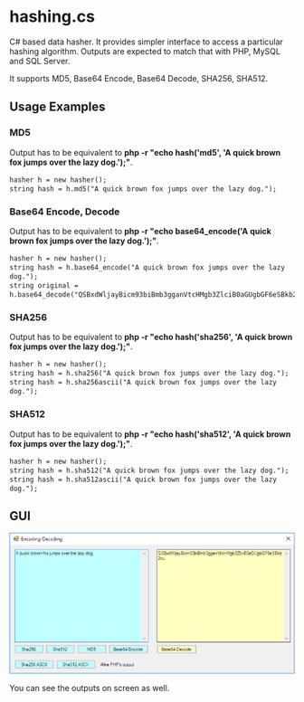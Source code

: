 # hashing.cs

C# based data hasher. It provides simpler interface to access a particular hashing algorithm.
Outputs are expected to match that with PHP, MySQL and SQL Server.

It supports MD5, Base64 Encode, Base64 Decode, SHA256, SHA512.


## Usage Examples

### MD5
Output has to be equivalent to __php -r "echo hash('md5', 'A quick brown fox jumps over the lazy dog.');"__.

	hasher h = new hasher();
	string hash = h.md5("A quick brown fox jumps over the lazy dog.");


### Base64 Encode, Decode
Output has to be equivalent to __php -r "echo base64_encode('A quick brown fox jumps over the lazy dog.');"__.

	hasher h = new hasher();
	string hash = h.base64_encode("A quick brown fox jumps over the lazy dog.");
	string original = h.base64_decode("QSBxdWljayBicm93biBmb3gganVtcHMgb3ZlciB0aGUgbGF6eSBkb2cu");


### SHA256
Output has to be equivalent to __php -r "echo hash('sha256', 'A quick brown fox jumps over the lazy dog.');"__.

	hasher h = new hasher();
	string hash = h.sha256("A quick brown fox jumps over the lazy dog.");
	string hash = h.sha256ascii("A quick brown fox jumps over the lazy dog.");


### SHA512
Output has to be equivalent to __php -r "echo hash('sha512', 'A quick brown fox jumps over the lazy dog.');"__.

	hasher h = new hasher();
	string hash = h.sha512("A quick brown fox jumps over the lazy dog.");
	string hash = h.sha512ascii("A quick brown fox jumps over the lazy dog.");


## GUI

![Hashing GUI](hashing-gui.png)

You can see the outputs on screen as well.
